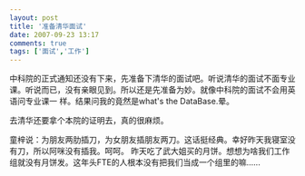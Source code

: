 ```yaml
---
layout: post
title: '准备清华面试'
date: 2007-09-23 13:17
comments: true
tags: ['面试','工作']
---
```


中科院的正式通知还没有下来，先准备下清华的面试吧。听说清华的面试不面专业课。听说而已，没有亲眼见到。所以还是先准备为妙。就像中科院的面试不会用英语问专业课一
样。结果问我的竟然是what's the DataBase.晕。

去清华还要拿个本院的证明去，真的很麻烦。

童梓说：为朋友两肋插刀，为女朋友插朋友两刀。这话挺经典。幸好昨天我寝室没有刀，所以阿咪没有插我。呵呵。
昨天吃了武大姐买的月饼。想想为啥我们工作组就没有月饼发。这年头FTE的人根本没有把我们当成一个组里的嘛......


